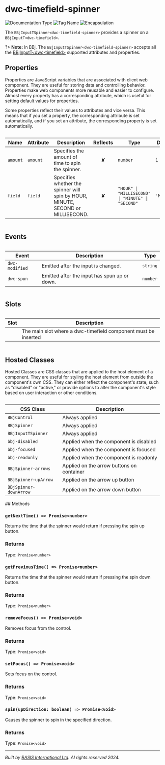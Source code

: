 # dwc-timefield-spinner
![Documentation Type](https://img.shields.io/badge/Documentation-web--components-%23006aff) ![Tag Name](https://img.shields.io/badge/Component-dwc--timefield--spinner-%23006aff)  ![Encapsulation](https://img.shields.io/badge/Encapsulation-shadow-%23006aff)

The `BBjInputTSpinner<dwc-timefield-spinner>` provides a spinner on a `BBjInputT<dwc-timefield>`.

?> **Note:** In BBj. The `BBjInputTSpinner<dwc-timefield-spinner>` accepts all the [BBjInputT\<dwc-timefield\>](dwc/dwc-timefield) supported attributes and properties.


## Properties 


Properties are JavaScript variables that are associated with client web component.
They are useful for storing data and controlling behavior. Properties make web components more reusable and easier to configure.
Almost every property has a corresponding attribute, which is useful for setting default values for properties.

Some properties reflect their values to attributes and vice versa. This means that if you set a property, the corresponding attribute is set automatically, and if you set an attribute, the corresponding property is set automatically.
<div style="overflow-x: auto;">

| Name       | Attribute  | Description                                                                     | Reflects | Type                                                | Default      |
| ---------- | ---------- | ------------------------------------------------------------------------------- | :------: | --------------------------------------------------- | ------------ |
| ``amount`` | ``amount`` | Specifies the amount of time to spin the spinner.                               | &#x2718; | ``number``                                          | ``1``        |
| ``field``  | ``field``  | Specifies whether the spinner will spin by HOUR, MINUTE, SECOND or MILLISECOND. | &#x2718; | ``"HOUR" \| "MILLISECOND" \| "MINUTE" \| "SECOND"`` | ``'MINUTE'`` |


</div>

## Events

<div style="overflow-x: auto;">

| Event            | Description                                  | Type       |
| ---------------- | -------------------------------------------- | ---------- |
| ``dwc-modified`` | Emitted after the input is changed.          | ``string`` |
| ``dwc-spun``     | Emitted after the input has spun up or down. | ``number`` |


</div>

## Slots

<div style="overflow-x: auto;">

| Slot  | Description                                                    |
| ----- | -------------------------------------------------------------- |
|       | The main slot where a dwc-timefield component must be inserted |


</div>

## Hosted Classes


Hosted Classes are CSS classes that are applied to the host element of a component. They are useful for styling the host element from outside the component's own CSS.
They can either reflect the component's state, such as "disabled" or "active," or provide options to alter the component's style based on user interaction or other conditions.
<div style="overflow-x: auto;">

| CSS Class                | Description                               |
| ------------------------ | ----------------------------------------- |
| ``BBjControl``           | Always applied                            |
| ``BBjSpinner``           | Always applied                            |
| ``BBjInputTSpinner``     | Always applied                            |
| ``bbj-disabled``         | Applied when the component is disabled    |
| ``bbj-focused``          | Applied when the component is focused     |
| ``bbj-readonly``         | Applied when the component is readonly    |
| ``BBjSpinner-arrows``    | Applied on the arrow buttons on container |
| ``BBjSpinner-upArrow``   | Applied on the arrow up button            |
| ``BBjSpinner-downArrow`` | Applied on the arrow down button          |


</div>
## Methods

### `getNextTime() => Promise<number>`

Returns the time that the spinner would return if pressing the spin up button.

### Returns

Type: `Promise<number>`

### `getPreviousTime() => Promise<number>`

Returns the time that the spinner would return if pressing the spin down button.

### Returns

Type: `Promise<number>`

### `removeFocus() => Promise<void>`

Removes focus from the control.

### Returns

Type: `Promise<void>`

### `setFocus() => Promise<void>`

Sets focus on the control.

### Returns

Type: `Promise<void>`

### `spin(upDirection: boolean) => Promise<void>`

Causes the spinner to spin in the specified direction.

### Returns

Type: `Promise<void>`



----------------------------------------------
*Built by [BASIS International Ltd](https://www.basis.cloud/). Al rights reserved 2024.*
